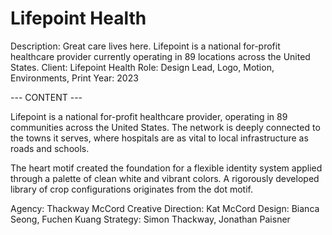 # Lifepoint Health

Description: Great care lives here. Lifepoint is a national for-profit healthcare provider currently operating in 89 locations across the United States.
Client: Lifepoint Health
Role: Design Lead, Logo, Motion, Environments, Print
Year: 2023

--- CONTENT ---

Lifepoint is a national for-profit healthcare provider, operating in 89 communities across the United States. The network is deeply connected to the towns it serves, where hospitals are as vital to local infrastructure as roads and schools.

The heart motif created the foundation for a flexible identity system applied through a palette of clean white and vibrant colors. A rigorously developed library of crop configurations originates from the dot motif.

Agency: Thackway McCord
Creative Direction: Kat McCord
Design: Bianca Seong, Fuchen Kuang
Strategy: Simon Thackway, Jonathan Paisner
